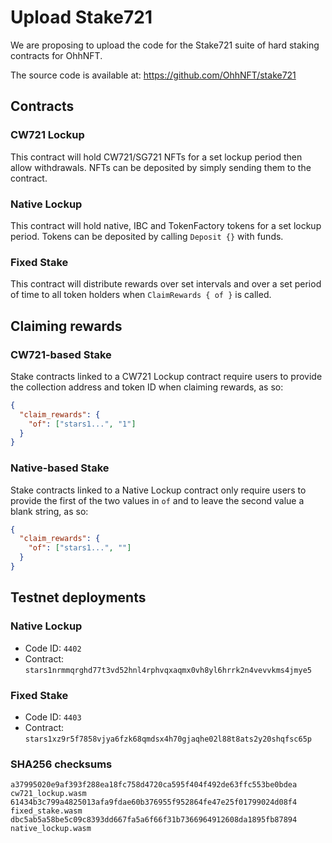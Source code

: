 # Upload Stake721

We are proposing to upload the code for the Stake721 suite of hard staking contracts for OhhNFT.

The source code is available at: https://github.com/OhhNFT/stake721

## Contracts

### CW721 Lockup

This contract will hold CW721/SG721 NFTs for a set lockup period then allow withdrawals. NFTs can be deposited by simply sending them to the contract.

### Native Lockup

This contract will hold native, IBC and TokenFactory tokens for a set lockup period. Tokens can be deposited by calling `Deposit {}` with funds.

### Fixed Stake

This contract will distribute rewards over set intervals and over a set period of time to all token holders when `ClaimRewards { of }` is called.

## Claiming rewards

### CW721-based Stake

Stake contracts linked to a CW721 Lockup contract require users to provide the collection address and token ID when claiming rewards, as so:

```json
{
  "claim_rewards": {
    "of": ["stars1...", "1"]
  }
}
```

### Native-based Stake

Stake contracts linked to a Native Lockup contract only require users to provide the first of the two values in `of` and to leave the second value a blank string, as so:

```json
{
  "claim_rewards": {
    "of": ["stars1...", ""]
  }
}
```

## Testnet deployments

### Native Lockup

- Code ID: `4402`
- Contract: `stars1nrmmqrghd77t3vd52hnl4rphvqxaqmx0vh8yl6hrrk2n4vevvkms4jmye5`

### Fixed Stake

- Code ID: `4403`
- Contract: `stars1xz9r5f7858vjya6fzk68qmdsx4h70gjaqhe02l88t8ats2y20shqfsc65p`

### SHA256 checksums

```
a37995020e9af393f288ea18fc758d4720ca595f404f492de63ffc553be0bdea  cw721_lockup.wasm
61434b3c799a4825013afa9fdae60b376955f952864fe47e25f01799024d08f4  fixed_stake.wasm
dbc5ab5a58be5c09c8393dd667fa5a6f66f31b7366964912608da1895fb87894  native_lockup.wasm

```
